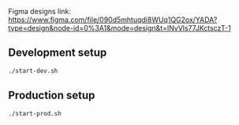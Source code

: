 Figma designs link: https://www.figma.com/file/090d5mhtuqdi8WUq1QG2ox/YADA?type=design&node-id=0%3A1&mode=design&t=INvVls77JKctsczT-1

## Development setup

```bash
./start-dev.sh
```

## Production setup

```bash
./start-prod.sh
```